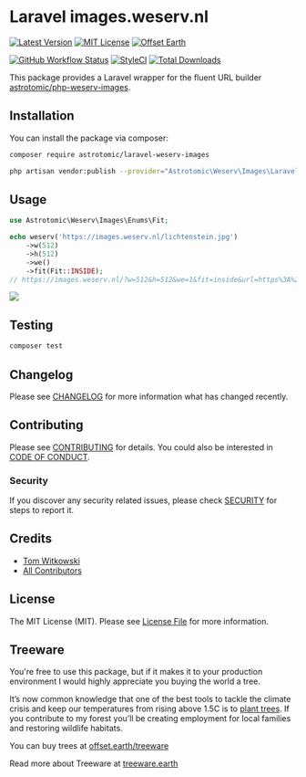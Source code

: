 # Laravel images.weserv.nl

[![Latest Version](http://img.shields.io/packagist/v/astrotomic/laravel-weserv-images.svg?label=Release&style=for-the-badge)](https://packagist.org/packages/astrotomic/laravel-weserv-images)
[![MIT License](https://img.shields.io/github/license/Astrotomic/laravel-weserv-images.svg?label=License&color=blue&style=for-the-badge)](https://github.com/Astrotomic/laravel-weserv-images/blob/master/LICENSE)
[![Offset Earth](https://img.shields.io/badge/Treeware-%F0%9F%8C%B3-green?style=for-the-badge)](https://plant.treeware.earth/Astrotomic/laravel-weserv-images)

[![GitHub Workflow Status](https://img.shields.io/github/workflow/status/Astrotomic/laravel-weserv-images/run-tests?style=flat-square&logoColor=white&logo=github&label=Tests)](https://github.com/Astrotomic/laravel-weserv-images/actions?query=workflow%3Arun-tests)
[![StyleCI](https://styleci.io/repos/243980144/shield)](https://styleci.io/repos/243980144)
[![Total Downloads](https://img.shields.io/packagist/dt/astrotomic/laravel-weserv-images.svg?label=Downloads&style=flat-square)](https://packagist.org/packages/astrotomic/laravel-weserv-images)

This package provides a Laravel wrapper for the fluent URL builder [astrotomic/php-weserv-images](https://github.com/Astrotomic/php-weserv-images).

## Installation

You can install the package via composer:

```bash
composer require astrotomic/laravel-weserv-images
```

```bash
php artisan vendor:publish --provider="Astrotomic\Weserv\Images\Laravel\WeservImagesServiceProvider" --tag=config
```

## Usage

```php
use Astrotomic\Weserv\Images\Enums\Fit;

echo weserv('https://images.weserv.nl/lichtenstein.jpg')
    ->w(512)
    ->h(512)
    ->we()
    ->fit(Fit::INSIDE);
// https://images.weserv.nl/?w=512&h=512&we=1&fit=inside&url=https%3A%2F%2Fimages.weserv.nl%2Flichtenstein.jpg
```

![](https://images.weserv.nl/?w=512&h=512&we=1&fit=inside&url=https%3A%2F%2Fimages.weserv.nl%2Flichtenstein.jpg)

## Testing

```bash
composer test
```

## Changelog

Please see [CHANGELOG](CHANGELOG.md) for more information what has changed recently.

## Contributing

Please see [CONTRIBUTING](https://github.com/Astrotomic/.github/blob/master/CONTRIBUTING.md) for details. You could also be interested in [CODE OF CONDUCT](https://github.com/Astrotomic/.github/blob/master/CODE_OF_CONDUCT.md).

### Security

If you discover any security related issues, please check [SECURITY](https://github.com/Astrotomic/.github/blob/master/SECURITY.md) for steps to report it.

## Credits

-   [Tom Witkowski](https://github.com/Gummibeer)
-   [All Contributors](../../contributors)

## License

The MIT License (MIT). Please see [License File](LICENSE.md) for more information.

## Treeware

You're free to use this package, but if it makes it to your production environment I would highly appreciate you buying the world a tree.

It’s now common knowledge that one of the best tools to tackle the climate crisis and keep our temperatures from rising above 1.5C is to [plant trees](https://www.bbc.co.uk/news/science-environment-48870920). If you contribute to my forest you’ll be creating employment for local families and restoring wildlife habitats.

You can buy trees at [offset.earth/treeware](https://plant.treeware.earth/Astrotomic/laravel-weserv-images)

Read more about Treeware at [treeware.earth](https://treeware.earth)
